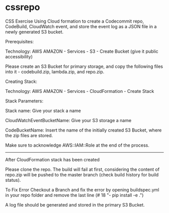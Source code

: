 # cssrepo

CSS Exercise
Using Cloud formation to create a Codecommit repo, CodeBuild, CloudWatch event, and store the event log as a JSON file in a newly generated S3 bucket.



Prerequisites:

Technology: AWS AMAZON - Services - S3 - Create Bucket (give it public accessibility)

Please create an S3 Bucket for primary storage, and copy the following files into it - codebuild.zip, lambda.zip, and repo.zip.


Creating Stack:

Technology: AWS AMAZON - Services - CloudFormation - Create Stack

Stack Parameters:

Stack name: Give your stack a name

CloudWatchEventBucketName: Give your S3 storage a name

CodeBucketName: Insert the name of the initially created S3 Bucket, where the zip files are stored.

Make sure to acknowledge AWS::IAM::Role at the end of the process.


-----------------------------------------------------------------------------

After CloudFormation stack has been created

Please clone the repo. The build will fail at first, considering the content of repo.zip will be pushed to the master branch (check build history for build status).

To Fix Error
Checkout a Branch and fix the error by opening buildspec.yml in your repo folder and remove the last line (# 18 "- pip install -e .")

A log file should be generated and stored in the primary S3 Bucket.

